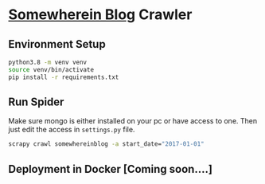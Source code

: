 # [Somewherein Blog](https://somewhereinblog.net) Crawler

## Environment Setup

```sh
python3.8 -m venv venv
source venv/bin/activate
pip install -r requirements.txt
```

## Run Spider

Make sure mongo is either installed on your pc or have access to one. Then just edit the access in `settings.py` file.

```sh
scrapy crawl somewhereinblog -a start_date="2017-01-01"
```

## Deployment in Docker [Coming soon....]
